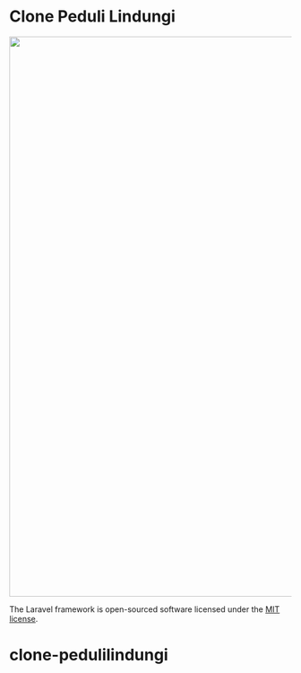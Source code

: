 <h1>Clone Peduli Lindungi</h1>

<p align="center"><a href="#" target="_blank"><img src="https://i2.paste.pics/62f4a381a289acb49646b49060abbecc.png" width="1000"></a></p>



The Laravel framework is open-sourced software licensed under the [MIT license](https://opensource.org/licenses/MIT).
# clone-pedulilindungi
